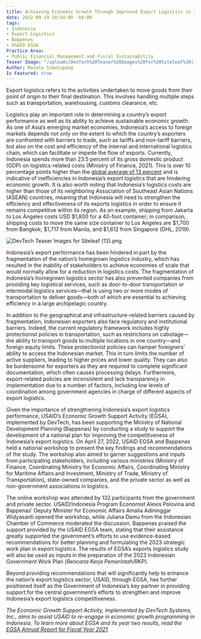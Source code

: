 ```yaml
---
title: Achieving Economic Growth Through Improved Export Logistics in Indonesia
date: 2022-09-19 10:54:00 -04:00
tags:
- Indonesia
- Export Logistics
- Bappenas
- USAID EGSA
Practice Area:
- Public Financial Management and Fiscal Sustainability
Teaser Image: "/uploads/DevTech%20Teaser%20Images%20for%20Siteleaf%20(11).png"
Author: Renata Simatupang
Is Featured: true
---
```


Export logistics refers to the activities undertaken to move goods from their point of origin to their final destination. This involves handling multiple steps such as transportation, warehousing, customs clearance, etc.

Logistics play an important role in determining a country’s export performance as well as its ability to achieve sustainable economic growth. As one of Asia’s emerging market economies, Indonesia’s access to foreign markets depends not only on the extent to which the country’s exporters are confronted with barriers to trade, such as tariffs and non-tariff barriers, but also on the cost and efficiency of the internal and international logistics chain, which can facilitate or impede the flow of exports. Currently, Indonesia spends more than 23.5 percent of its gross domestic product (GDP) on logistics-related costs (Ministry of Finance, 2021). This is over 10 percentage points higher than the [global average of 13 percent](https://www.worldbank.org/en/news/speech/2017/05/22/performance-and-prospects-of-global-logistics) and is indicative of inefficiencies in Indonesia’s export logistics that are hindering economic growth.  It is also worth noting that Indonesia’s logistics costs are higher than those of its neighboring Association of Southeast Asian Nations (ASEAN) countries, meaning that Indonesia will need to strengthen the efficiency and effectiveness of its exports logistics in order to ensure it remains competitive within its region. As an example, shipping from Jakarta to Los Angeles costs USD $1,800 for a 40-foot container; in comparison, shipping costs to move the same size container to Los Angeles are $1,700 from Bangkok;  $1,717 from Manila, and $1,612 from Singapore (DHL, 2019).

![DevTech Teaser Images for Siteleaf (13).png](/uploads/DevTech%20Teaser%20Images%20for%20Siteleaf%20(13).png)

Indonesia’s export performance has been hindered in part by the fragmentation of the nation’s homegrown logistics industry, which has resulted in the inability of stakeholders to achieve economies of scale that would normally allow for a reduction in logistics costs. The fragmentation of Indonesia’s homegrown logistics sector has also prevented companies from providing key logistical services, such as door-to-door transportation or intermodal logistics services—that is using two or more modes of transportation to deliver goods—both of which are essential to achieving efficiency in a large archipelagic country.

In addition to the geographical and infrastructure-related barriers caused by fragmentation, Indonesian exporters also face regulatory and institutional barriers. Indeed, the current regulatory framework includes highly protectionist policies in transportation, such as restrictions on cabotage—the ability to transport goods to multiple locations in one country—and foreign equity limits. These protectionist policies can hamper foreigners’ ability to access the Indonesian market. This in turn limits the number of active suppliers, leading to higher prices and lower quality. They can also be burdensome for exporters as they are required to complete significant documentation, which often causes processing delays. Furthermore, export-related policies are inconsistent and lack transparency in implementation due to a number of factors, including low levels of coordination among government agencies in charge of different aspects of export logistics.

Given the importance of strengthening Indonesia’s export logistics performance, USAID’s Economic Growth Support Activity (EGSA), implemented by DevTech, has been supporting the Ministry of National Development Planning (Bappenas) by conducting a study to support the development of a national plan for improving the competitiveness of Indonesia’s export logistics. On April 27, 2022, USAID EGSA and Bappenas held a national workshop to present the key findings and recommendations of the study. The workshop also aimed to garner suggestions and inputs from participating stakeholders, including various ministries (Ministry of Finance, Coordinating Ministry for Economic Affairs, Coordinating Ministry for Maritime Affairs and Investment, Ministry of Trade, Ministry of Transportation), state-owned companies, and the private sector as well as non-government associations in logistics.

The online workshop was attended by 132 participants from the government and private sector. USAID/Indonesia Program Economist Alexis Polovina and Bappenas’ Deputy Minister for Economic Affairs Amalia Adininggar Widyasanti opened the workshop, while Juliana Damu from the Indonesian Chamber of Commerce moderated the discussion. Bappenas praised the support provided by the USAID EGSA team, stating that their assistance greatly supported the government’s efforts to use evidence-based recommendations for better planning and formulating the 2023 strategic work plan in export logistics. The results of EGSA’s exports logistics study will also be used as inputs in the preparation of the 2023 Indonesian Government Work Plan (*Rencana Kerja Pemerintah*/RKP).

Beyond providing recommendations that will significantly help to enhance the nation’s export logistics sector, USAID, through EGSA, has further positioned itself as the Government of Indonesia’s key partner in providing support for the central government’s efforts to strengthen and improve Indonesia’s export logistics competitiveness.

*The Economic Growth Support Activity, implemented by DevTech Systems, Inc., aims to assist USAID to re-engage in economic growth programming in Indonesia. To learn more about EGSA and its year two results, read the [EGSA Annual Report for Fiscal Year 2021](https://pdf.usaid.gov/pdf_docs/PA00Z6M4.pdf).*